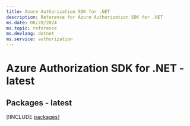 ```yaml
---
title: Azure Authorization SDK for .NET
description: Reference for Azure Authorization SDK for .NET
ms.date: 08/28/2024
ms.topic: reference
ms.devlang: dotnet
ms.service: authorization
---
```

# Azure Authorization SDK for .NET - latest
## Packages - latest
[!INCLUDE [packages](authorization-index.md)]